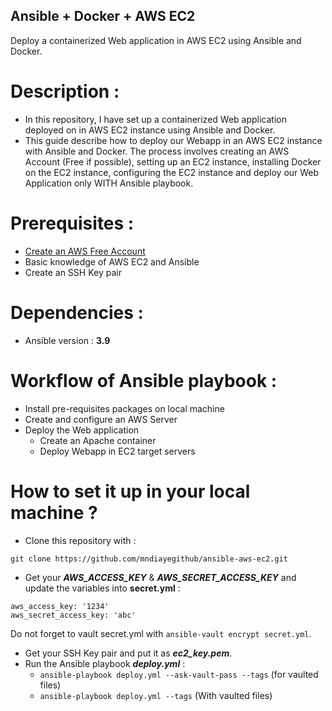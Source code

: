## Ansible + Docker + AWS EC2 

Deploy a containerized Web application in AWS EC2 using Ansible and Docker.

# Description :

- In this repository, I have set up a containerized Web application deployed on in AWS EC2 instance using Ansible and Docker.
- This guide describe how to deploy our Webapp in an AWS EC2 instance with Ansible and Docker. The process involves creating an AWS Account (Free if possible), setting up an EC2 instance, installing Docker on the EC2 instance, configuring the EC2 instance and deploy our Web Application only WITH Ansible playbook.
 
# Prerequisites : 

- [Create an AWS Free Account](https://portal.aws.amazon.com/billing/signup?p=ft&c=hp&z=6 "Create an AWS Free Account")
- Basic knowledge of AWS EC2 and Ansible
- Create an SSH Key pair

# Dependencies : 

- Ansible version : **3.9** 

# Workflow of Ansible playbook : 

- Install pre-requisites packages on local machine 
- Create and configure an AWS Server
- Deploy the Web application
  * Create an Apache container
  * Deploy Webapp in EC2 target servers

# How to set it up in your local machine ?

- Clone this repository with : 
```
git clone https://github.com/mndiayegithub/ansible-aws-ec2.git
```
- Get your _**AWS_ACCESS_KEY**_ & _**AWS_SECRET_ACCESS_KEY**_ and update the variables into **secret.yml** :
``` 
aws_access_key: '1234'
aws_secret_access_key: 'abc'
```
Do not forget to vault secret.yml with `ansible-vault encrypt secret.yml`.

- Get your SSH Key pair and put it as _**ec2_key.pem**_.
- Run the Ansible playbook _**deploy.yml**_ :
  * `ansible-playbook deploy.yml --ask-vault-pass --tags` (for vaulted files)
  * `ansible-playbook deploy.yml --tags` (With vaulted files) 

